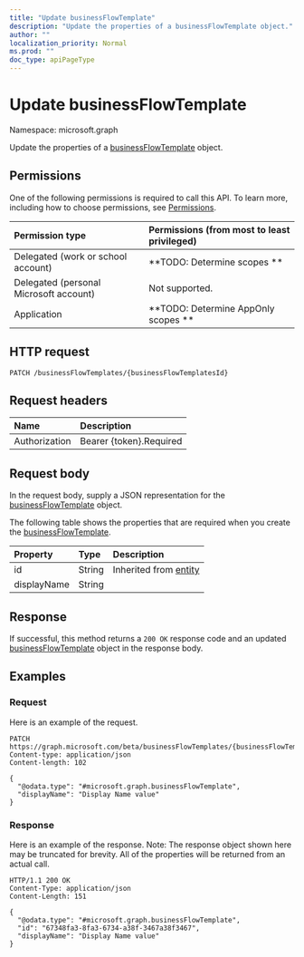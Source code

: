 ```yaml
---
title: "Update businessFlowTemplate"
description: "Update the properties of a businessFlowTemplate object."
author: ""
localization_priority: Normal
ms.prod: ""
doc_type: apiPageType
---
```


# Update businessFlowTemplate

Namespace: microsoft.graph

Update the properties of a [businessFlowTemplate](../resources/businessflowtemplate.md) object.

## Permissions
One of the following permissions is required to call this API. To learn more, including how to choose permissions, see [Permissions](/concepts/permissions-reference.md).

|Permission type|Permissions (from most to least privileged)|
|:---|:---|
|Delegated (work or school account)|**TODO: Determine scopes **|
|Delegated (personal Microsoft account)|Not supported.|
|Application|**TODO: Determine AppOnly scopes **|

## HTTP request
<!-- {
  "blockType": "ignored"
}
-->
``` http
PATCH /businessFlowTemplates/{businessFlowTemplatesId}
```

## Request headers
|Name|Description|
|:---|:---|
|Authorization|Bearer {token}.Required|

## Request body
In the request body, supply a JSON representation for the [businessFlowTemplate](../resources/businessflowtemplate.md) object.

The following table shows the properties that are required when you create the [businessFlowTemplate](../resources/businessflowtemplate.md).

|Property|Type|Description|
|:---|:---|:---|
|id|String| Inherited from [entity](../resources/entity.md)|
|displayName|String||



## Response
If successful, this method returns a `200 OK` response code and an updated [businessFlowTemplate](../resources/businessflowtemplate.md) object in the response body.

## Examples

### Request
Here is an example of the request.
<!-- {
  "blockType": "request",
  "name": "update_businessflowtemplate"
}
-->
``` http
PATCH https://graph.microsoft.com/beta/businessFlowTemplates/{businessFlowTemplatesId}
Content-type: application/json
Content-length: 102

{
  "@odata.type": "#microsoft.graph.businessFlowTemplate",
  "displayName": "Display Name value"
}
```

### Response
Here is an example of the response. Note: The response object shown here may be truncated for brevity. All of the properties will be returned from an actual call.
<!-- {
  "blockType": "response",
  "truncated": true
}
-->
``` http
HTTP/1.1 200 OK
Content-Type: application/json
Content-Length: 151

{
  "@odata.type": "#microsoft.graph.businessFlowTemplate",
  "id": "67348fa3-8fa3-6734-a38f-3467a38f3467",
  "displayName": "Display Name value"
}
```

